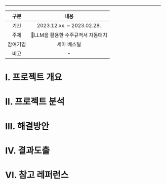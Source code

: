 ----


|   구분   |                내용                |
|:--------:|:----------------------------------:|
|   기간   |            2023.12.xx. ~ 2023.02.28.             |
|   주제   | LLM을 활용한 수주규격서 자동매치 |
| 참여기업 |            세아 베스틸             |
|   비고   |                 -                  |


# Ⅰ. 프로젝트 개요




# Ⅱ. 프로젝트 분석




# Ⅲ. 해결방안




# Ⅳ. 결과도출





# Ⅵ. 참고 레퍼런스





